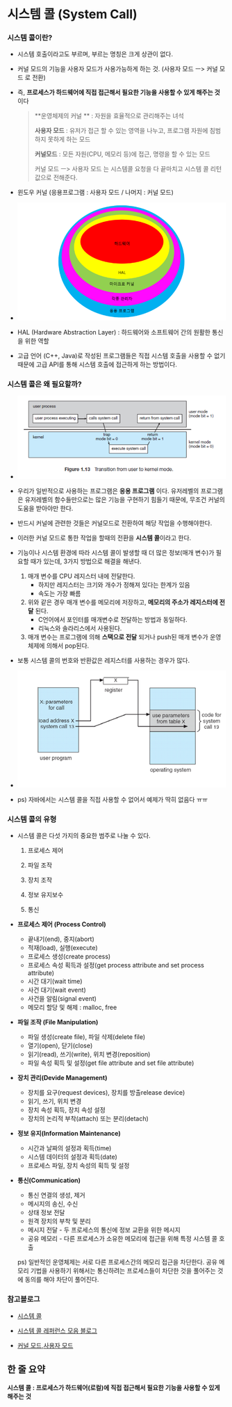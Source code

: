 # 시스템 콜 (System Call)



### 시스템 콜이란?

- 시스템 호출이라고도 부르며, 부르는 명칭은 크게 상관이 없다.
- 커널 모드의 기능을 사용자 모드가 사용가능하게 하는 것. (사용자 모드 ㅡ> 커널 모드 로 전환)

- 즉, **프로세스가 하드웨어에 직접 접근해서 필요한 기능을 사용할 수 있게 해주는 것** 이다

  > **운영체제의 커널 ** : 자원을 효율적으로 관리해주는 녀석
  >
  > **사용자 모드** : 유저가 접근 할 수 있는 영역을 나누고, 프로그램 자원에 침범하지 못하게 하는 모드
  >
  > **커널모드** : 모든 자원(CPU, 메모리 등)에 접근, 명령을 할 수 있는 모드
  >
  > 
  >
  > 커널 모드 ㅡ> 사용자 모드 는 시스템콜 요청을 다 끝마치고 시스템 콜 리턴값으로 전해준다.

- 윈도우 커널 (응용프로그램 : 사용자 모드 / 나머지 : 커널 모드)
- ![system-call-3](https://raw.githubusercontent.com/Songwonseok/CS-Study/main/OS/images/system-call-3.png)
- HAL (Hardware Abstraction Layer) : 하드웨어와 소프트웨어 간의 원활한 통신을 위한 역할
- 고급 언어 (C++, Java)로 작성된 프로그램들은 직접 시스템 호출을 사용할 수 없기 때문에 고급 API를 통해 시스템 호출에 접근하게 하는 방법이다.



### 시스템 콜은 왜 필요할까?

- ![system-call-1](https://raw.githubusercontent.com/Songwonseok/CS-Study/main/OS/images/system-call-1.png)
- 우리가 일반적으로 사용하는 프로그램은 **응용 프로그램** 이다. 유저레벨의 프로그램은 유저레벨의 함수들만으로는 많은 기능을 구현하기 힘들기 때문에, 무조건 커널의 도움을 받아야만 한다.
- 반드시 커널에 관련한 것들은 커널모드로 전환하여 해당 작업을 수행해야한다.
- 이러한 커널 모드로 통한 작업을 할때의 전환을 **시스템 콜**이라고 한다.

- 기능이나 시스템 환경에 따라 시스템 콜이 발생할 때 더 많은 정보(매개 변수)가 필요할 때가 있는데,  3가지 방법으로 해결을 해낸다.
  1. 매개 변수를 CPU 레지스터 내에 전달한다. 
     - 하지만 레지스터는 크기와 개수가 정해져 있다는 한계가 있음
     - 속도는 가장 빠름
  2. 위와 같은 경우 매개 변수를 메모리에 저장하고, **메모리의 주소가 레지스터에 전달** 된다.
     - C언어에서 포인터를 매개변수로 전달하는 방법과 동일하다.
     - 리눅스와 솔라리스에서 사용된다.
  3. 매개 변수는 프로그램에 의해 **스택으로 전달** 되거나 push된 매개 변수가 운영체제에 의해서 pop된다.
- 보통 시스템 콜의 번호와 반환값은 레지스터를 사용하는 경우가 많다.
- ![system-call-2](https://raw.githubusercontent.com/Songwonseok/CS-Study/main/OS/images/system-call-2.png)
- ps) 자바에서는 시스템 콜을 직접 사용할 수 없어서 예제가 딱히 없음다 ㅠㅠ



### 시스템 콜의 유형

- 시스템 콜은 다섯 가지의 중요한 범주로 나눌 수 있다.

  1. 프로세스 제어

  2. 파일 조작

  3. 장치 조작

  4. 정보 유지보수

  5. 통신

     

- **프로세스 제어 (Process Control)**

  - 끝내기(end), 중지(abort)
  - 적재(load), 실행(execute)
  - 프로세스 생성(create process)
  - 프로세스 속성 획득과 설정(get process attribute and set process attribute)
  - 시간 대기(wait time)
  - 사건 대기(wait event)
  - 사건을 알림(signal event)
  - 메모리 할당 및 해제 : malloc, free

  

- **파일 조작 (File Manipulation)**

  - 파일 생성(create file), 파일 삭제(delete file)
  - 열기(open), 닫기(close)
  - 읽기(read), 쓰기(write), 위치 변경(reposition)
  - 파일 속성 획득 및 설정(get file attribute and set file attribute)

  

- **장치 관리(Devide Management)**

  - 장치를 요구(request devices), 장치를 방출release device)
  - 읽기, 쓰기, 위치 변경
  - 장치 속성 획득, 장치 속성 설정
  - 장치의 논리적 부착(attach) 또는 분리(detach)



- **정보 유지(Information Maintenance)**

  - 시간과 날짜의 설정과 획득(time)
  - 시스템 데이터의 설정과 획득(date)
  - 프로세스 파일, 장치 속성의 획득 및 설정

  

- **통신(Communication)**

  - 통신 연결의 생성, 제거
  - 메시지의 송신, 수신
  - 상태 정보 전달
  - 원격 장치의 부착 및 분리
  - 메시지 전달 - 두 프로세스의 통신에 정보 교환을 위한 메시지
  - 공유 메모리 - 다른 프로세스가 소유한 메모리에 접근을 위해 특정 시스템 콜 호출

  ps) 일반적인 운영체제는 서로 다른 프로세스간의 메모리 접근을 차단한다. 공유 메모리 기법을 사용하기 위해서는 통신하려는 프로세스들이 차단한 것을 풀어주는 것에 동의를 해야 차단이 풀어진다.



### 참고블로그

- [시스템 콜](https://luckyyowu.tistory.com/133)

- [시스템 콜 레퍼런스 모음 블로그](https://whitesnake1004.tistory.com/2)
- [커널 모드,사용자 모드](https://blockdmask.tistory.com/69)



## 한 줄 요약

**시스템 콜 : 프로세스가 하드웨어(로컬)에 직접 접근해서 필요한 기능을 사용할 수 있게 해주는 것**